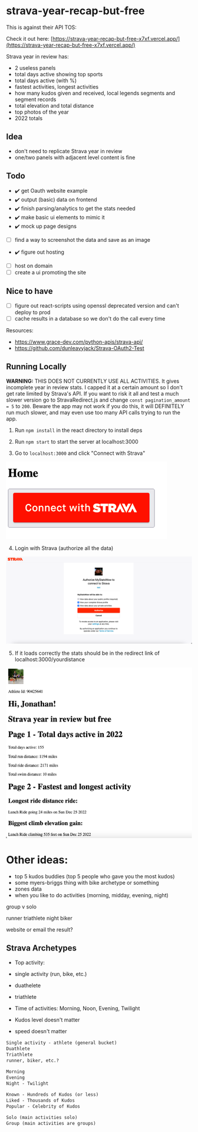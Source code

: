 # strava-year-recap-but-free

This is against their API TOS:

Check it out here:
[https://strava-year-recap-but-free-x7xf.vercel.app/](https://strava-year-recap-but-free-x7xf.vercel.app/)

Strava year in review has:
- 2 useless panels
- total days active showing top sports
- total days active (with %)
- fastest activities, longest activities
- how many kudos given and received, local legends segments and segment records
- total elevation and total distance
- top photos of the year
- 2022 totals

## Idea
- don't need to replicate Strava year in review
- one/two panels with adjacent level content is fine

## Todo
- ✔️ get Oauth website example
- ✔️ output (basic) data on frontend
- ✔️ finish parsing/analytics to get the stats needed
- ✔️ make basic ui elements to mimic it
- ✔️ mock up page designs
- [ ] find a way to screenshot the data and save as an image
- ✔️ figure out hosting
- [ ] host on domain
- [ ] create a ui promoting the site

## Nice to have
- [ ] figure out react-scripts using openssl deprecated version and can't deploy to prod
- [ ] cache results in a database so we don't do the call every time

Resources:
- https://www.grace-dev.com/python-apis/strava-api/
- https://github.com/dunleavyjack/Strava-OAuth2-Test

## Running Locally

**WARNING:** THIS DOES NOT CURRENTLY USE ALL ACTIVITIES. It gives incomplete year in review stats. I capped it at a certain amount so I don't get rate limited by Strava's API. If you want to risk it all and test a much slower version go to StravaRedirect.js and change `const pagination_amount = 5` to `200`. Beware the app may not work if you do this, it will DEFINITELY run much slower, and may even use too many API calls trying to run the app.

1. Run `npm install` in the react directory to install deps

2. Run `npm start` to start the server at localhost:3000

3. Go to `localhost:3000` and click "Connect with Strava"

![Alt text](assets/home.png)

4. Login with Strava (authorize all the data)

![Alt text](assets/strava_login.png)

5. If it loads correctly the stats should be in the redirect link of localhost:3000/yourdistance

![Alt text](assets/stats_example.png)


# Other ideas:
- top 5 kudos buddies (top 5 people who gave you the most kudos)
- some myers-briggs thing with bike archetype or something
- zones data
- when you like to do activities (morning, midday, evening, night)

group v solo

runner
triathlete
night biker

website or email the result?


## Strava Archetypes

- Top activity:
- single activity (run, bike, etc.)
- duathelete
- triathlete

- Time of activities: Morning, Noon, Evening, Twilight

- Kudos level doesn't matter

- speed doesn't matter

```
Single activity - athlete (general bucket)
Duathlete
Triathlete
runner, biker, etc.?
```

```
Morning
Evening
Night - Twilight
```

```
Known - Hundreds of Kudos (or less)
Liked - Thousands of Kudos
Popular - Celebrity of Kudos
```

```
Solo (main activities solo)
Group (main activities are groups)
```
